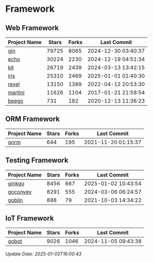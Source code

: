 # Framework

## Web Framework
| Project Name | Stars | Forks | Last Commit |
| ------------ | ----- | ----- | ----------- |
| [gin](https://github.com/gin-gonic/gin) | 79725 | 8065 | 2024-12-30 03:40:37 |
| [echo](https://github.com/labstack/echo) | 30224 | 2230 | 2024-12-19 04:51:34 |
| [kit](https://github.com/go-kit/kit) | 26719 | 2439 | 2024-03-13 13:42:15 |
| [iris](https://github.com/kataras/iris) | 25310 | 2469 | 2025-01-01 01:40:30 |
| [revel](https://github.com/revel/revel) | 13150 | 1389 | 2022-04-12 20:53:30 |
| [martini](https://github.com/go-martini/martini) | 11626 | 1104 | 2017-01-21 21:58:54 |
| [beego](https://github.com/astaxie/beego) | 731 | 182 | 2020-12-13 11:36:23 |

## ORM Framework
| Project Name | Stars | Forks | Last Commit |
| ------------ | ----- | ----- | ----------- |
| [gorm](https://github.com/jinzhu/gorm) | 644 | 195 | 2021-11-20 01:15:37 |

## Testing Framework
| Project Name | Stars | Forks | Last Commit |
| ------------ | ----- | ----- | ----------- |
| [ginkgo](https://github.com/onsi/ginkgo) | 8456 | 667 | 2025-01-02 10:43:54 |
| [goconvey](https://github.com/smartystreets/goconvey) | 8291 | 555 | 2024-03-06 06:24:57 |
| [goblin](https://github.com/franela/goblin) | 888 | 79 | 2021-10-03 14:34:22 |

## IoT Framework
| Project Name | Stars | Forks | Last Commit |
| ------------ | ----- | ----- | ----------- |
| [gobot](https://github.com/hybridgroup/gobot) | 9026 | 1046 | 2024-11-05 09:43:38 |

*Update Date: 2025-01-03T16:00:43*